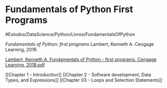 # Fundamentals of Python First Programs
#Estudos/DataScience/Python/Livros/FundamentalsOfPython

*Fundamentals of Python: first programs*
Lambert, Kenneth A. 
Cengage Learning, 2018.

<a href='Lambert,%20Kenneth%20A.%20Fundamentals%20of%20Python%20-%20first%20programs.%20Cengage%20Learning,%202018.pdf'>Lambert, Kenneth A. Fundamentals of Python - first programs. Cengage Learning, 2018.pdf</a>

[[Chapter 1 - Introduction]]
[[Chapter 2 - Software development, Data Types, and Expressions]]
[[Chapter 03 - Loops and Selection Statements]]


